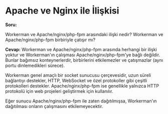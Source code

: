 # Apache ve Nginx ile İlişkisi
**Soru:**

Workerman ve Apache/nginx/php-fpm arasındaki ilişki nedir? Workerman ve Apache/nginx/php-fpm birbiriyle çatışır mı?

**Cevap:**
Workerman ve Apache/nginx/php-fpm arasında herhangi bir ilişki yoktur ve Workerman'ın çalışması Apache/nginx/php-fpm'ye bağlı değildir. Bunlar bağımsız konteynerlerdir, birbirlerini etkilemezler ve çatışmazlar (aynı portu dinlemedikleri sürece).

Workerman genel amaçlı bir socket sunucusu çerçevesidir, uzun süreli bağlantıyı destekler, HTTP, WebSocket ve özel protokoller gibi çeşitli protokolleri destekler. Apache/nginx/php-fpm ise genellikle yalnızca HTTP protokolü için web projeleri geliştirmek için kullanılır.

Eğer sunucu Apache/nginx/php-fpm ile zaten dağıtılmışsa, Workerman'ın dağıtılması onların çalışmasını etkilemeyecektir.
